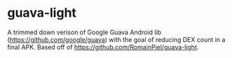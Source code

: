 # guava-light
A trimmed down verison of Google Guava Android lib (https://github.com/google/guava) with the goal of reducing DEX count in a final APK.  Based off of https://github.com/RomainPiel/guava-light.
